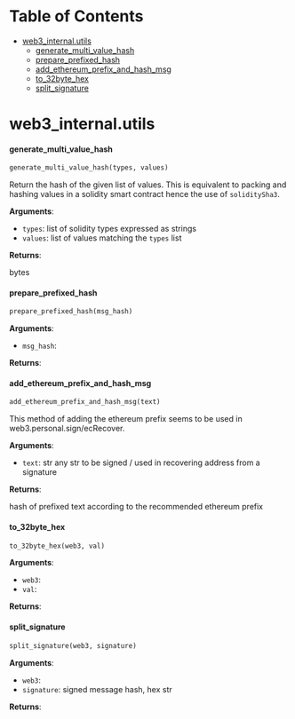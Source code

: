 # Table of Contents

* [web3\_internal.utils](#web3_internal.utils)
  * [generate\_multi\_value\_hash](#web3_internal.utils.generate_multi_value_hash)
  * [prepare\_prefixed\_hash](#web3_internal.utils.prepare_prefixed_hash)
  * [add\_ethereum\_prefix\_and\_hash\_msg](#web3_internal.utils.add_ethereum_prefix_and_hash_msg)
  * [to\_32byte\_hex](#web3_internal.utils.to_32byte_hex)
  * [split\_signature](#web3_internal.utils.split_signature)

<a name="web3_internal.utils"></a>
# web3\_internal.utils

<a name="web3_internal.utils.generate_multi_value_hash"></a>
#### generate\_multi\_value\_hash

```python
generate_multi_value_hash(types, values)
```

Return the hash of the given list of values.
This is equivalent to packing and hashing values in a solidity smart contract
hence the use of `soliditySha3`.

**Arguments**:

- `types`: list of solidity types expressed as strings
- `values`: list of values matching the `types` list

**Returns**:

bytes

<a name="web3_internal.utils.prepare_prefixed_hash"></a>
#### prepare\_prefixed\_hash

```python
prepare_prefixed_hash(msg_hash)
```

**Arguments**:

- `msg_hash`: 

**Returns**:



<a name="web3_internal.utils.add_ethereum_prefix_and_hash_msg"></a>
#### add\_ethereum\_prefix\_and\_hash\_msg

```python
add_ethereum_prefix_and_hash_msg(text)
```

This method of adding the ethereum prefix seems to be used in web3.personal.sign/ecRecover.

**Arguments**:

- `text`: str any str to be signed / used in recovering address from a signature

**Returns**:

hash of prefixed text according to the recommended ethereum prefix

<a name="web3_internal.utils.to_32byte_hex"></a>
#### to\_32byte\_hex

```python
to_32byte_hex(web3, val)
```

**Arguments**:

- `web3`: 
- `val`: 

**Returns**:



<a name="web3_internal.utils.split_signature"></a>
#### split\_signature

```python
split_signature(web3, signature)
```

**Arguments**:

- `web3`: 
- `signature`: signed message hash, hex str

**Returns**:



